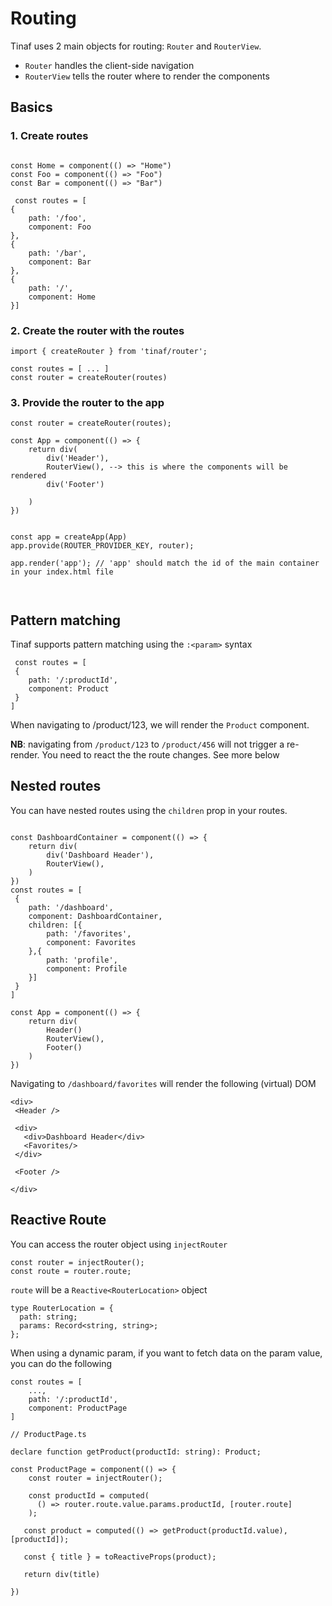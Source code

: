 # Routing

Tinaf uses 2 main objects for routing: `Router` and `RouterView`.

- `Router` handles the client-side navigation
- `RouterView` tells the router where to render the components

## Basics

### 1. Create routes

```

const Home = component(() => "Home")
const Foo = component(() => "Foo")
const Bar = component(() => "Bar")

 const routes = [
{
    path: '/foo',
    component: Foo
},
{
    path: '/bar',
    component: Bar
},
{
    path: '/',
    component: Home
}]
```

### 2. Create the router with the routes

```
import { createRouter } from 'tinaf/router';

const routes = [ ... ]
const router = createRouter(routes)
```

### 3. Provide the router to the app

```
const router = createRouter(routes);

const App = component(() => {
    return div(
        div('Header'),
        RouterView(), --> this is where the components will be rendered
        div('Footer')

    )
})


const app = createApp(App)
app.provide(ROUTER_PROVIDER_KEY, router);

app.render('app'); // 'app' should match the id of the main container in your index.html file



```

## Pattern matching

Tinaf supports pattern matching using the `:<param>` syntax

```
 const routes = [
 {
    path: '/:productId',
    component: Product
 }
]
```

When navigating to /product/123, we will render the `Product` component.

**NB**: navigating from `/product/123` to `/product/456` will not trigger a re-render. You need to react the the route changes. See more below

## Nested routes

You can have nested routes using the `children` prop in your routes.

```

const DashboardContainer = component(() => {
    return div(
        div('Dashboard Header'),
        RouterView(),
    )
})
const routes = [
 {
    path: '/dashboard',
    component: DashboardContainer,
    children: [{
        path: '/favorites',
        component: Favorites
    },{
        path: 'profile',
        component: Profile
    }]
 }
]

const App = component(() => {
    return div(
        Header()
        RouterView(),
        Footer()
    )
})
```

Navigating to `/dashboard/favorites` will render the following (virtual) DOM

```
<div>
 <Header />

 <div>
   <div>Dashboard Header</div>
   <Favorites/>
 </div>

 <Footer />

</div>
```

## Reactive Route

You can access the router object using `injectRouter`

```
const router = injectRouter();
const route = router.route;
```

`route` will be a `Reactive<RouterLocation>` object

```
type RouterLocation = {
  path: string;
  params: Record<string, string>;
};
```

When using a dynamic param, if you want to fetch data on the param value, you can do the following

```
const routes = [
    ...,
    path: '/:productId',
    component: ProductPage
]

// ProductPage.ts

declare function getProduct(productId: string): Product;

const ProductPage = component(() => {
    const router = injectRouter();

    const productId = computed(
      () => router.route.value.params.productId, [router.route]
    );

   const product = computed(() => getProduct(productId.value), [productId]);

   const { title } = toReactiveProps(product);

   return div(title)

})
```
